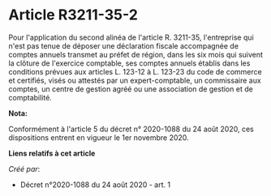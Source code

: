 # Article R3211-35-2

Pour l'application du second alinéa de l'article R. 3211-35, l'entreprise qui n'est pas tenue de déposer une déclaration
fiscale accompagnée de comptes annuels transmet au préfet de région, dans les six mois qui suivent la clôture de l'exercice
comptable, ses comptes annuels établis dans les conditions prévues aux articles L. 123-12 à L. 123-23 du code de commerce et
certifiés, visés ou attestés par un expert-comptable, un commissaire aux comptes, un centre de gestion agréé ou une
association de gestion et de comptabilité.

**Nota:**

Conformément à l'article 5 du décret n° 2020-1088 du 24 août 2020, ces dispositions entrent en vigueur le 1er novembre 2020.

**Liens relatifs à cet article**

_Créé par_:

  - Décret n°2020-1088 du 24 août 2020 - art. 1
